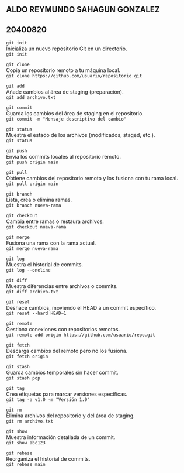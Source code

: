 ## ALDO REYMUNDO SAHAGUN GONZALEZ
## 20400820

`git init`  
Inicializa un nuevo repositorio Git en un directorio.  
`git init`  

`git clone`  
Copia un repositorio remoto a tu máquina local.  
`git clone https://github.com/usuario/repositorio.git`  

`git add`  
Añade cambios al área de staging (preparación).  
`git add archivo.txt`  

`git commit`  
Guarda los cambios del área de staging en el repositorio.  
`git commit -m "Mensaje descriptivo del cambio"`  

`git status`  
Muestra el estado de los archivos (modificados, staged, etc.).  
`git status`  

`git push`  
Envía los commits locales al repositorio remoto.  
`git push origin main`  

`git pull`  
Obtiene cambios del repositorio remoto y los fusiona con tu rama local.  
`git pull origin main`  

`git branch`  
Lista, crea o elimina ramas.  
`git branch nueva-rama`  

`git checkout`  
Cambia entre ramas o restaura archivos.  
`git checkout nueva-rama`  

`git merge`  
Fusiona una rama con la rama actual.  
`git merge nueva-rama`  

`git log`  
Muestra el historial de commits.  
`git log --oneline`  

`git diff`  
Muestra diferencias entre archivos o commits.  
`git diff archivo.txt`  

`git reset`  
Deshace cambios, moviendo el HEAD a un commit específico.  
`git reset --hard HEAD~1`  

`git remote`  
Gestiona conexiones con repositorios remotos.  
`git remote add origin https://github.com/usuario/repo.git`  

`git fetch`  
Descarga cambios del remoto pero no los fusiona.  
`git fetch origin`  

`git stash`  
Guarda cambios temporales sin hacer commit.  
`git stash pop`  

`git tag`  
Crea etiquetas para marcar versiones específicas.  
`git tag -a v1.0 -m "Versión 1.0"`  

`git rm`  
Elimina archivos del repositorio y del área de staging.  
`git rm archivo.txt`  

`git show`  
Muestra información detallada de un commit.  
`git show abc123`  

`git rebase`  
Reorganiza el historial de commits.  
`git rebase main`